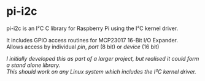 # pi-i2c

pi-i2c is an I²C C library for Raspberry Pi using the I²C kernel driver.

It includes GPIO access routines for MCP23017 16-Bit I/O Expander.  
Allows access by individual *pin*, *port* (8 bit) or *device* (16 bit)

*I initially developed this as part of a larger project, but realised it could form a stand alone library.  
This should work on any Linux system which includes the I²C kernel driver.*
